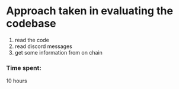 # Approach taken in evaluating the codebase
1) read the code
2) read discord messages 
3) get some information from on chain


### Time spent:
10 hours